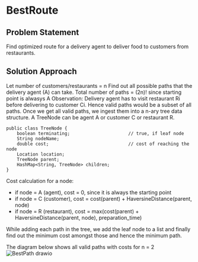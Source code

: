 # BestRoute

## Problem Statement
Find optimized route for a delivery agent to deliver food to customers from restaurants.

## Solution Approach

Let number of customers/restaurants = n
Find out all possible paths that the delivery agent (A) can take.
Total number of paths = (2n)! since starting point is alwasys A
Observation: Delivery agent has to visit restaurant Ri before delivering to customer Ci. Hence valid paths would be a subset of all paths.
Once we get all valid paths, we ingest them into a n-ary tree data structure. A TreeNode can be agent A or customer C or restaurant R.
```
public class TreeNode {
    boolean terminating;                      // true, if leaf node
    String nodeName;
    double cost;                              // cost of reaching the node
    Location location;
    TreeNode parent;
    HashMap<String, TreeNode> children;
}
```
Cost calculation for a node:
- if node = A (agent), cost = 0, since it is always the starting point
- if node = C (customer), cost = cost(parent) + HaversineDistance(parent, node)
- if node = R (restaurant), cost = max(cost(parent) + HaversineDistance(parent, node), preparation_time)

While adding each path in the tree, we add the leaf node to a list and finally find out the minimum cost amongst those and hence the minimum path.

The diagram below shows all valid paths with costs for n = 2
![BestPath drawio](https://user-images.githubusercontent.com/16369933/168477572-b306a825-2908-4d2a-991d-a5d7a011569e.png)
